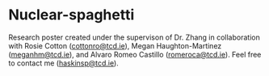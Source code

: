 # Nuclear-spaghetti
Research poster created under the supervison of Dr. Zhang in collaboration with Rosie Cotton (cottonro@tcd.ie), Megan Haughton-Martinez (meganhm@tcd.ie), and Alvaro Romeo Castillo (romeroca@tcd.ie).
Feel free to contact me (haskinsp@tcd.ie).
